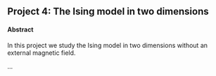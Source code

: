 ## Project 4: The Ising model in two dimensions

#### Abstract
In this project we study the Ising model in two dimensions without an external magnetic field. 

...
